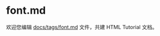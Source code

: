 font.md
===

欢迎您编辑 <a target="__blank" href="https://github.com/jaywcjlove/html-tutorial/blob/main/docs/tags/font.md">docs/tags/font.md</a> 文件，共建 HTML Tutorial 文档。